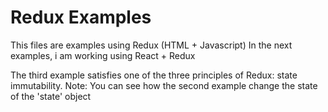 # Redux Examples 
This files are examples using Redux (HTML + Javascript)
In the next examples, i am working using React + Redux

The third example satisfies one of the three principles of Redux: state immutability.
Note: You can see how the second example change the state of the 'state' object